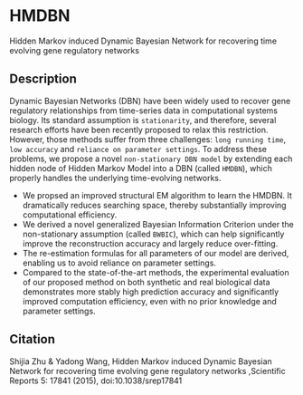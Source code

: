 # HMDBN
Hidden Markov induced Dynamic Bayesian Network for recovering time evolving gene regulatory networks

## Description
Dynamic Bayesian Networks (DBN) have been widely used to recover gene regulatory relationships from time-series data in computational systems biology. Its standard assumption is `stationarity`, and therefore, several research efforts have been recently proposed to relax this restriction. However, those methods suffer from three challenges: `long running time`, `low accuracy` and `reliance on parameter settings`. To address these problems, we propose a novel `non-stationary DBN model` by extending each hidden node of Hidden Markov Model into a DBN (called `HMDBN`), which properly handles the underlying time-evolving networks. 
-    We propsed an improved structural EM algorithm to learn the HMDBN. It dramatically reduces searching space, thereby substantially improving computational efficiency. 
-    We derived a novel generalized Bayesian Information Criterion under the non-stationary assumption (called `BWBIC`), which can help significantly improve the reconstruction accuracy and largely reduce over-fitting. 
-    The re-estimation formulas for all parameters of our model are derived, enabling us to avoid reliance on parameter settings. 
-    Compared to the state-of-the-art methods, the experimental evaluation of our proposed method on both synthetic and real biological data demonstrates more stably high prediction accuracy and significantly improved computation efficiency, even with no prior knowledge and parameter settings.


## Citation
Shijia Zhu & Yadong Wang, Hidden Markov induced Dynamic Bayesian Network for recovering time evolving gene regulatory networks ,Scientific Reports 5: 17841 (2015), doi:10.1038/srep17841
